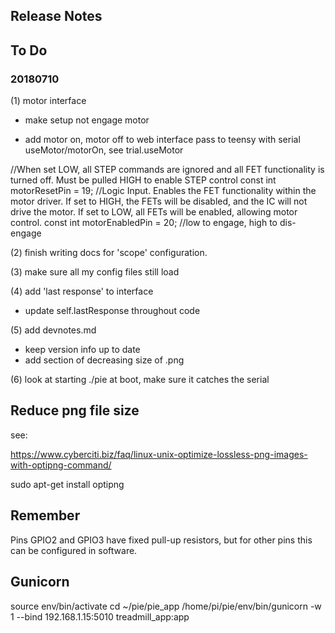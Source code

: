 ## Release Notes

## To Do

### 20180710

(1) motor interface

- make setup not engage motor

- add motor on, motor off to web interface
   pass to teensy with serial useMotor/motorOn, see trial.useMotor

//When set LOW, all STEP commands are ignored and all FET functionality is turned off. Must be pulled HIGH to enable STEP control
const int motorResetPin = 19;
//Logic Input. Enables the FET functionality within the motor driver. If set to HIGH, the FETs will be disabled, and the IC will not drive the motor. If set to LOW, all FETs will be enabled, allowing motor control.
const int motorEnabledPin = 20; //low to engage, high to dis-engage

(2) finish writing docs for 'scope' configuration.

(3) make sure all my config files still load

(4) add 'last response' to interface
   - update self.lastResponse throughout code

(5) add devnotes.md

 - keep version info up to date
 - add section of decreasing size of .png

(6) look at starting ./pie at boot, make sure it catches the serial


## Reduce png file size

see:

https://www.cyberciti.biz/faq/linux-unix-optimize-lossless-png-images-with-optipng-command/

sudo apt-get install optipng

## Remember

Pins GPIO2 and GPIO3 have fixed pull-up resistors, but for other pins this can be configured in software.

## Gunicorn

source env/bin/activate
cd ~/pie/pie_app
/home/pi/pie/env/bin/gunicorn -w 1 --bind 192.168.1.15:5010 treadmill_app:app

